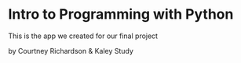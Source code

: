 # Intro to Programming with Python

This is the app we created for our final project

by Courtney Richardson & Kaley Study